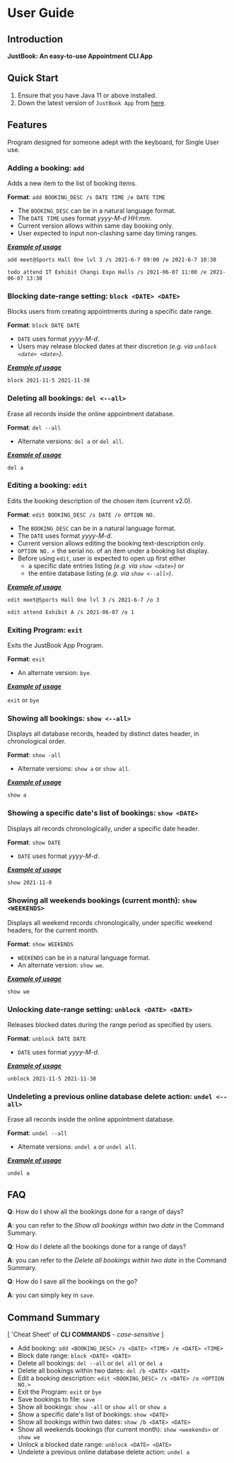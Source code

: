 # User Guide

## Introduction

**JustBook: An easy-to-use Appointment CLI App**

## Quick Start

1. Ensure that you have Java 11 or above installed.
1. Down the latest version of `JustBook App` from [here](https://github.com/AY2122S1-TIC4001-F18-4/tp/releases/tag/v2.0).

## Features 

Program designed for someone adept with the keyboard, for Single User use. 

### Adding a booking: `add`
Adds a new item to the list of booking items.

**Format**: `add BOOKING_DESC /s DATE TIME /e DATE TIME`

* The `BOOKING_DESC` can be in a natural language format.
* The `DATE TIME` uses format *yyyy-M-d* *HH:mm*.
* Current version allows within same day booking only.
* User expected to input non-clashing same day timing ranges.

<ins>**_Example of usage_**<ins> 

`add meet@Sports Hall One lvl 3 /s 2021-6-7 09:00 /e 2021-6-7 10:30`

`todo attend IT Exhibit Changi Expo Halls /s 2021-06-07 11:00 /e 2021-06-07 13:30`


### Blocking date-range setting: `block <DATE> <DATE>`
Blocks users from creating appointments during a specific date range.

**Format**: `block DATE DATE`

* `DATE` uses format *yyyy-M-d*.
* Users may release blocked dates at their discretion _(e.g. via `unblock <date> <date>`)_.

<ins>**_Example of usage_**<ins>

`block 2021-11-5 2021-11-30`


### Deleting all bookings: `del <--all>`
Erase all records inside the online appointment database.

**Format**: `del --all` 

* Alternate versions: `del a` or `del all`.

<ins>**_Example of usage_**<ins>

`del a`


### Editing a booking: `edit`
Edits the booking description of the chosen item (current v2.0).

**Format**: `edit BOOKING_DESC /s DATE /o OPTION NO.`

* The `BOOKING_DESC` can be in a natural language format.
* The `DATE` uses format *yyyy-M-d*.
* Current version allows editing the booking text-description only.
* `OPTION NO.` = the serial no. of an item under a booking list display. 
* Before using `edit`, user is expected to open up first either
  - a specific date entries listing _(e.g. via `show <date>`)_ or 
  - the entire database listing _(e.g. via `show <--all>`)_.

<ins>**_Example of usage_**<ins>

`edit meet@Sports Hall One lvl 3 /s 2021-6-7 /o 3`

`edit attend Exhibit A /s 2021-06-07 /o 1`


### Exiting Program: `exit`
Exits the JustBook App Program.

**Format**: `exit`

* An alternate version: `bye`.

<ins>**_Example of usage_**<ins>

`exit` or `bye`


### Showing all bookings: `show <--all>`
Displays all database records, headed by distinct dates header, in chronological order.

**Format**: `show -all`

* Alternate versions: `show a` or `show all`.

<ins>**_Example of usage_**<ins>

`show a`


### Showing a specific date's list of bookings: `show <DATE>`
Displays all records chronologically, under a specific date header.

**Format**: `show DATE`

* `DATE` uses format *yyyy-M-d*.

<ins>**_Example of usage_**<ins>

`show 2021-11-8`


### Showing all weekends bookings (current month): `show <WEEKENDS>`
Displays all weekend records chronologically, under specific weekend headers, for the current month.

**Format**: `show WEEKENDS`

* `WEEKENDS` can be in a natural language format.
* An alternate version: `show we`.

<ins>**_Example of usage_**<ins>

`show we`


### Unlocking date-range setting: `unblock <DATE> <DATE>`
Releases blocked dates during the range period as specified by users.

**Format**: `unblock DATE DATE`

* `DATE` uses format *yyyy-M-d*.

<ins>**_Example of usage_**<ins>

`unblock 2021-11-5 2021-11-30`


### Undeleting a previous online database delete action: `undel <--all>`
Erase all records inside the online appointment database.

**Format**: `undel --all`

* Alternate versions: `undel a` or `undel all`.

<ins>**_Example of usage_**<ins>

`undel a`


## FAQ

**Q**: How do I show all the bookings done for a range of days? 

**A**: you can refer to the _Show all bookings within two date_ in the Command Summary.

**Q**: How do I delete all the bookings done for a range of days?

**A**: you can refer to the _Delete all bookings within two date_ in the Command Summary.

**Q**: How do I save all the bookings on the go?

**A**: you can simply key in `save`.


## Command Summary
[ 'Cheat Sheet' of **CLI COMMANDS** - _case-sensitive_ ]

* Add booking: `add <BOOKING_DESC> /s <DATE> <TIME> /e <DATE> <TIME>`
* Block date range: `block <DATE> <DATE>`
* Delete all bookings: `del --all` or `del all` or `del a`
* Delete all bookings within two dates: `del /b <DATE> <DATE>`
* Edit a booking description: `edit <BOOKING_DESC> /s <DATE> /o <OPTION NO.>`
* Exit the Program: `exit` or `bye`
* Save bookings to file: `save`
* Show all bookings: `show -all` or `show all` or `show a`
* Show a specific date's list of bookings: `show <DATE>`
* Show all bookings within two dates: `show /b <DATE> <DATE>`
* Show all weekends bookings (for current month): `show <weekends>` or `show we`
* Unlock a blocked date range: `unblock <DATE> <DATE>`
* Undelete a previous online database delete action: `undel a`
